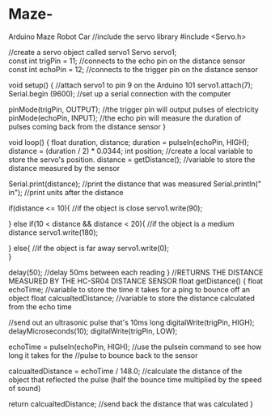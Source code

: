 # Maze-
Arduino Maze Robot Car
//include the servo library
#include <Servo.h>  

//create a servo object called servo1 
Servo servo1;  
const int trigPin = 11;           //connects to the echo pin on the distance sensor       
const int echoPin = 12;           //connects to the trigger pin on the distance sensor      

void setup()
{
  //attach servo1 to pin 9 on the Arduino 101
  servo1.attach(7);
   Serial.begin (9600);        //set up a serial connection with the computer

  pinMode(trigPin, OUTPUT);   //the trigger pin will output pulses of electricity 
  pinMode(echoPin, INPUT);    //the echo pin will measure the duration of pulses coming back from the distance sensor
}


void loop()
{   float duration, distance;
  duration = pulseIn(echoPin, HIGH);
  distance = (duration / 2) * 0.0344;
  int position;
  //create a local variable to store the servo's position.
distance = getDistance();   //variable to store the distance measured by the sensor

  Serial.print(distance);     //print the distance that was measured
  Serial.println(" in");      //print units after the distance

  if(distance <= 10){                         //if the object is close
servo1.write(90); 
   
  } else if(10 < distance && distance < 20){  //if the object is a medium distance
     servo1.write(180);

  } else{                                     //if the object is far away
 servo1.write(0);   
  }

  delay(50);      //delay 50ms between each reading
}
//RETURNS THE DISTANCE MEASURED BY THE HC-SR04 DISTANCE SENSOR
float getDistance()
{
  float echoTime;                   //variable to store the time it takes for a ping to bounce off an object
  float calcualtedDistance;         //variable to store the distance calculated from the echo time

  //send out an ultrasonic pulse that's 10ms long
  digitalWrite(trigPin, HIGH);
  delayMicroseconds(10); 
  digitalWrite(trigPin, LOW);

  echoTime = pulseIn(echoPin, HIGH);      //use the pulsein command to see how long it takes for the
                                          //pulse to bounce back to the sensor

  calcualtedDistance = echoTime / 148.0;  //calculate the distance of the object that reflected the pulse (half the bounce time multiplied by the speed of sound)

  return calcualtedDistance;              //send back the distance that was calculated
}

